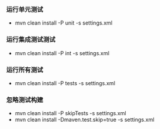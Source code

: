 ### 运行单元测试
- mvn clean install -P unit -s settings.xml

### 运行集成测试测试
- mvn clean install -P int -s settings.xml

### 运行所有测试
- mvn clean install -P tests -s settings.xml

### 忽略测试构建
- mvn clean install -P skipTests -s settings.xml
- mvn clean install -Dmaven.test.skip=true -s settings.xml